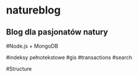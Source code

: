 # natureblog

## Blog dla pasjonatów natury

#Node.js + MongoDB

#indeksy pełnotekstowe
#gis
#transactions
#search

#Structure

